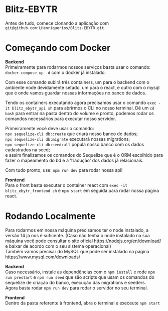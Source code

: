 # Blitz-EBYTR

Antes de tudo, comece clonando a aplicação com `git@github.com:LHenriquerios/Blitz-EBYTR.git`

# Começando com Docker

<strong>Backend</strong><br>
Primeiramente para rodarmos nossos serviços basta usar o comando: `docker-compose up -d` com o docker já instalado.<br>

Com esse comando subirá três containers, um para o backend com o ambiente node devidamente setado, um para o react, e outro com o mysql que é onde vamos guardar nossas informações no banco de dados.


Tendo os containers executando agora precisamos usar o comando `exec -it blitz_ebytr_api sh` para abrirmos o CLI no nosso terminal.
Dê um `cd bash` para entrar na pasta dentro do volume e pronto, podemos rodar os comandos necessários para executar nosso servidor.

Primeiramente você deve usar o comando:<br>
`npx sequelize-cli db:create` que criará nosso banco de dados;<br>
`npx sequelize-cli db:migrate` executará nossas migrations;<br>
`npx sequelize-cli db:seed:all` popula nosso banco com os dados cadastrados na seed;<br>
e assim finalizamos os comandos do Sequelize que é o ORM escolhido para fazer o mapeamento do bd e a 'tradução' dos dados já relacionais.

Com tudo pronto, use: `npm run dev` para rodar nossa api!

<strong>Frontend</strong><br>
Para o front basta executar o container react com `exec -it blitz_ebytr_frontend sh` e `npm start` em seguida para rodar nossa página react.

# Rodando Localmente
Para rodarmos em nossa máquina precisamos ter o node instalado, a versão 14 já nos é suficente. (Caso não tenha o node instalado na sua máquina você pode consultar o site oficial https://nodejs.org/en/download/ e baixar de acordo com o seu sistema operacional) <br>
Também vamos precisar do MySQL que pode ser instalado na página https://www.mysql.com/downloads/

<strong>Backend</strong><br>
Caso necessário, instale as dependências com o `npm install` e rode `npm run prestart` e `npm run seed` que são scripts que usam os comandos do sequelize de criação do banco, execução das migrations e seeders. <br>
Agora basta rodar `npm run dev` para rodar o servidor no seu terminal.

<strong>Frontend</strong><br>
Dentro da pasta referente à frontend, abra o terminal e execeute `npm start`
